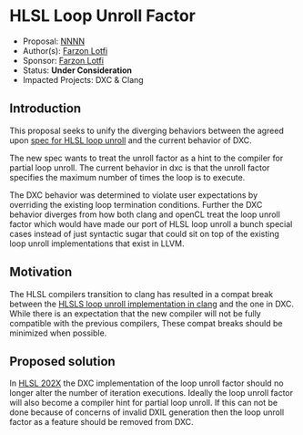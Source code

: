 # HLSL Loop Unroll Factor

* Proposal: [NNNN](NNNN-hlsl-loop-unroll-factor.md)
* Author(s): [Farzon Lotfi](https://github.com/farzonl)
* Sponsor: [Farzon Lotfi](https://github.com/farzonl)
* Status: **Under Consideration**
* Impacted Projects: DXC & Clang

## Introduction

This proposal seeks to unify the diverging behaviors between the agreed upon 
[spec for HLSL loop unroll](https://github.com/microsoft/hlsl-specs/pull/263)
and the current behavior of DXC.

The new spec wants to treat the unroll factor as a hint to the compiler for 
partial loop unroll. The current behavior in dxc is that the unroll factor 
specifies the maximum number of times the loop is to execute. 

The DXC behavior was determined to violate user expectations by overriding 
the existing loop termination conditions. Further the DXC behavior diverges 
from how both clang and openCL treat the loop unroll factor which would have 
made our port of HLSL loop unroll a bunch special cases instead of just 
syntactic sugar that could sit on top of the existing loop unroll 
implementations that exist in LLVM.

## Motivation
The HLSL compilers transition to clang has resulted in a compat break between 
the [HLSLS loop unroll implementation in clang](https://github.com/llvm/llvm-project/pull/93879)
and the one in DXC. While there is an expectation that the new compiler will 
not be fully compatible with the previous compilers, These compat breaks should
 be minimized when possible.

 ## Proposed solution
In [HLSL 202X](0020-hlsl-202x-202y.md) the DXC implementation of the loop 
unroll factor should no longer alter the  number of iteration executions. 
Ideally the loop unroll factor will also become a compiler hint for partial 
loop unroll. If this can not be done because of concerns of invalid DXIL 
generation then the loop unroll factor as a feature should be removed from DXC.